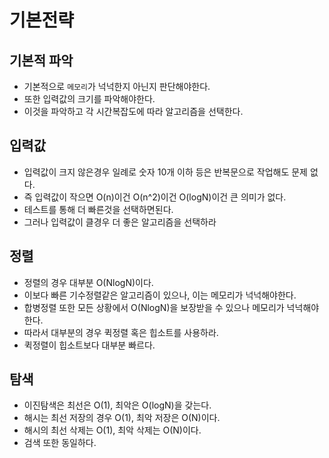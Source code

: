# 기본전략

## 기본적 파악
* 기본적으로 `메모리`가 넉넉한지 아닌지 판단해야한다.
* 또한 입력값의 크기를 파악해야한다.
* 이것을 파악하고 각 시간복잡도에 따라 알고리즘을 선택한다.

## 입력값
* 입력값이 크지 않은경우 일례로 숫자 10개 이하 등은 반복문으로 작업해도 문제 없다.
* 즉 입력값이 작으면 O(n)이건 O(n^2)이건 O(logN)이건 큰 의미가 없다.
* 테스트를 통해 더 빠른것을 선택하면된다.
* 그러나 입력값이 클경우 더 좋은 알고리즘을 선택하라

## 정렬
* 정렬의 경우 대부분 O(NlogN)이다.
* 이보다 빠른 기수정렬같은 알고리즘이 있으나, 이는 메모리가 넉넉해야한다.
* 합병정렬 또한 모든 상황에서 O(NlogN)을 보장받을 수 있으나 메모리가 넉넉해야한다.
* 따라서 대부분의 경우 퀵정렬 혹은 힙소트를 사용하라.
* 퀵정렬이 힙소트보다 대부분 빠르다.

## 탐색
* 이진탐색은 최선은 O(1), 최악은 O(logN)을 갖는다.
* 해시는 최선 저장의 경우 O(1), 최악 저장은 O(N)이다.
* 해시의 최선 삭제는 O(1), 최악 삭제는 O(N)이다.
* 검색 또한 동일하다. 
